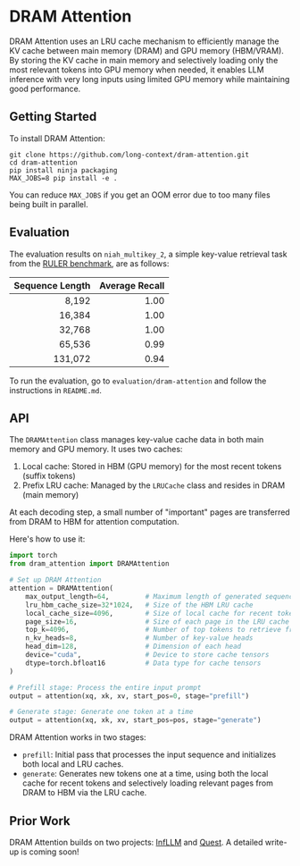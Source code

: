 # DRAM Attention

DRAM Attention uses an LRU cache mechanism to efficiently manage the KV cache between main memory (DRAM) and GPU memory (HBM/VRAM). By storing the KV cache in main memory and selectively loading only the most relevant tokens into GPU memory when needed, it enables LLM inference with very long inputs using limited GPU memory while maintaining good performance.

## Getting Started

To install DRAM Attention:
```
git clone https://github.com/long-context/dram-attention.git
cd dram-attention
pip install ninja packaging
MAX_JOBS=8 pip install -e .
```

You can reduce `MAX_JOBS` if you get an OOM error due to too many files being built in parallel.

## Evaluation

The evaluation results on `niah_multikey_2`, a simple key-value retrieval task from the [RULER benchmark](https://arxiv.org/abs/2404.06654), are as follows:

| Sequence Length | Average Recall |
|---------------:|---------------:|
|          8,192 |          1.00 |
|         16,384 |          1.00 |
|         32,768 |          1.00 |
|         65,536 |          0.99 |
|        131,072 |          0.94 |

To run the evaluation, go to `evaluation/dram-attention` and follow the instructions in `README.md`.

## API
The `DRAMAttention` class manages key-value cache data in both main memory and GPU memory. It uses two caches:

1. Local cache: Stored in HBM (GPU memory) for the most recent tokens (suffix tokens)
2. Prefix LRU cache: Managed by the `LRUCache` class and resides in DRAM (main memory)

At each decoding step, a small number of "important" pages are transferred from DRAM to HBM for attention computation.

Here's how to use it:

```python
import torch
from dram_attention import DRAMAttention

# Set up DRAM Attention
attention = DRAMAttention(
    max_output_length=64,         # Maximum length of generated sequence
    lru_hbm_cache_size=32*1024,   # Size of the HBM LRU cache
    local_cache_size=4096,        # Size of local cache for recent tokens
    page_size=16,                 # Size of each page in the LRU cache
    top_k=4096,                   # Number of top tokens to retrieve from LRU cache
    n_kv_heads=8,                 # Number of key-value heads
    head_dim=128,                 # Dimension of each head
    device="cuda",                # Device to store cache tensors
    dtype=torch.bfloat16          # Data type for cache tensors
)

# Prefill stage: Process the entire input prompt
output = attention(xq, xk, xv, start_pos=0, stage="prefill")

# Generate stage: Generate one token at a time
output = attention(xq, xk, xv, start_pos=pos, stage="generate")
```
DRAM Attention works in two stages:
- `prefill`: Initial pass that processes the input sequence and initializes both local and LRU caches.
- `generate`: Generates new tokens one at a time, using both the local cache for recent tokens and selectively loading relevant pages from DRAM to HBM via the LRU cache.

## Prior Work

DRAM Attention builds on two projects: [InfLLM](https://github.com/thunlp/InfLLM) and [Quest](https://github.com/mit-han-lab/Quest). A detailed write-up is coming soon!